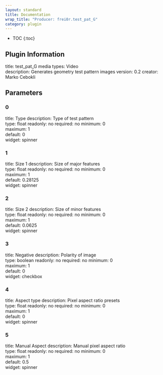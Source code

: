 ```yaml
---
layout: standard
title: Documentation
wrap_title: "Producer: frei0r.test_pat_G"
category: plugin
---
```

* TOC
{:toc}

## Plugin Information

title: test_pat_G
media types:
Video  
description: Generates geometry test pattern images
version: 0.2
creator: Marko Cebokli

## Parameters

### 0

title: Type  description:
Type of test pattern  
type: float
readonly: no
required: no
minimum: 0  
maximum: 1  
default: 0  
widget: spinner  

### 1

title: Size 1  description:
Size of major features  
type: float
readonly: no
required: no
minimum: 0  
maximum: 1  
default: 0.28125  
widget: spinner  

### 2

title: Size 2  description:
Size of minor features  
type: float
readonly: no
required: no
minimum: 0  
maximum: 1  
default: 0.0625  
widget: spinner  

### 3

title: Negative  description:
Polarity of image  
type: boolean
readonly: no
required: no
minimum: 0  
maximum: 1  
default: 0  
widget: checkbox  

### 4

title: Aspect type  description:
Pixel aspect ratio presets  
type: float
readonly: no
required: no
minimum: 0  
maximum: 1  
default: 0  
widget: spinner  

### 5

title: Manual Aspect  description:
Manual pixel aspect ratio  
type: float
readonly: no
required: no
minimum: 0  
maximum: 1  
default: 0.5  
widget: spinner  

